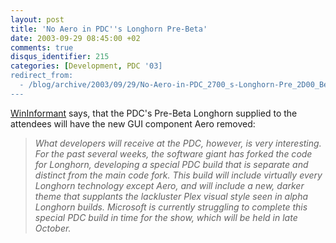 ```yaml
---
layout: post
title: 'No Aero in PDC''s Longhorn Pre-Beta'
date: 2003-09-29 08:45:00 +02
comments: true
disqus_identifier: 215
categories: [Development, PDC '03]
redirect_from:
  - /blog/archive/2003/09/29/No-Aero-in-PDC_2700_s-Longhorn-Pre_2D00_Beta.aspx
---
```


[WinInformant](http://www.wininformant.com/Articles/Index.cfm?ArticleID=40367) says, that the PDC's Pre-Beta Longhorn supplied to the attendees will have the new GUI component Aero removed:

> *What developers will receive at the PDC, however, is very interesting. For the past several weeks, the software giant has forked the code for Longhorn, developing a special PDC build that is separate and distinct from the main code fork. This build will include virtually every Longhorn technology except Aero, and will include a new, darker theme that supplants the lackluster Plex visual style seen in alpha Longhorn builds. Microsoft is currently struggling to complete this special PDC build in time for the show, which will be held in late October.*

 

